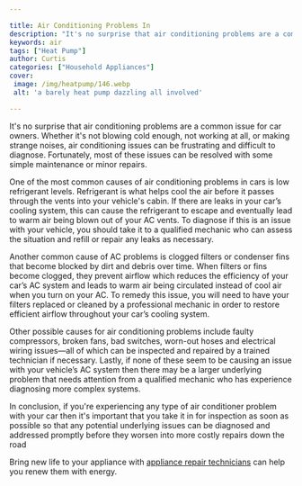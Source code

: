 ```yaml
---

title: Air Conditioning Problems In
description: "It's no surprise that air conditioning problems are a common issue for car owners. Whether it's not blowing cold enough, not worki...take a moment to check it out "
keywords: air
tags: ["Heat Pump"]
author: Curtis
categories: ["Household Appliances"]
cover: 
 image: /img/heatpump/146.webp
 alt: 'a barely heat pump dazzling all involved'

---
```


It's no surprise that air conditioning problems are a common issue for car owners. Whether it's not blowing cold enough, not working at all, or making strange noises, air conditioning issues can be frustrating and difficult to diagnose. Fortunately, most of these issues can be resolved with some simple maintenance or minor repairs. 

One of the most common causes of air conditioning problems in cars is low refrigerant levels. Refrigerant is what helps cool the air before it passes through the vents into your vehicle's cabin. If there are leaks in your car’s cooling system, this can cause the refrigerant to escape and eventually lead to warm air being blown out of your AC vents. To diagnose if this is an issue with your vehicle, you should take it to a qualified mechanic who can assess the situation and refill or repair any leaks as necessary. 

Another common cause of AC problems is clogged filters or condenser fins that become blocked by dirt and debris over time. When filters or fins become clogged, they prevent airflow which reduces the efficiency of your car’s AC system and leads to warm air being circulated instead of cool air when you turn on your AC. To remedy this issue, you will need to have your filters replaced or cleaned by a professional mechanic in order to restore efficient airflow throughout your car’s cooling system. 

Other possible causes for air conditioning problems include faulty compressors, broken fans, bad switches, worn-out hoses and electrical wiring issues—all of which can be inspected and repaired by a trained technician if necessary. Lastly, if none of these seem to be causing an issue with your vehicle’s AC system then there may be a larger underlying problem that needs attention from a qualified mechanic who has experience diagnosing more complex systems. 

In conclusion, if you're experiencing any type of air conditioner problem with your car then it's important that you take it in for inspection as soon as possible so that any potential underlying issues can be diagnosed and addressed promptly before they worsen into more costly repairs down the road

Bring new life to your appliance with <a href="/pages/appliance-repair-technicians/">appliance repair technicians</a> can help you renew them with energy.